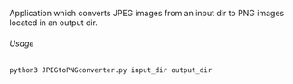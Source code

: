 Application which converts JPEG images from an input dir to PNG images located in an output dir.

###### Usage
```
python3 JPEGtoPNGconverter.py input_dir output_dir
```